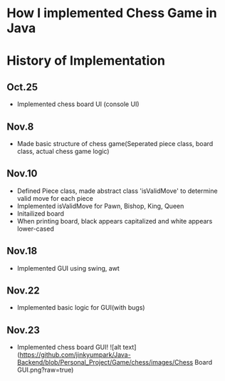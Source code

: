 # How I implemented Chess Game in Java

# History of Implementation
## Oct.25
- Implemented chess board UI (console UI)

## Nov.8
- Made basic structure of chess game(Seperated piece class, board class, actual chess game logic)

## Nov.10
- Defined Piece class, made abstract class 'isValidMove' to determine valid move for each piece
- Implemented isValidMove for Pawn, Bishop, King, Queen
- Initailized board
- When printing board, black appears capitalized and white appears lower-cased

## Nov.18
- Implemented GUI using swing, awt

## Nov.22
- Implemented basic logic for GUI(with bugs)

## Nov.23
- Implemented chess board GUI!
![alt text](https://github.com/jinkyumpark/Java-Backend/blob/Personal_Project/Game/chess/images/Chess Board GUI.png?raw=true)
